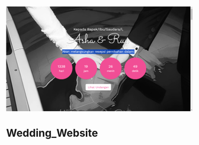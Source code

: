 ![alt text](https://github.com/jumaidin12/Wedding_Website/blob/main/img/Screenshot%20(4).png?raw=true)
# Wedding_Website
